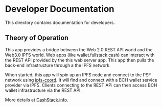 # Developer Documentation

This directory contains documentation for developers.

## Theory of Operation

This app provides a bridge between the Web 2.0 REST API world and the Web3.0 IPFS world. Web apps (like wallet.fullstack.cash) can interact with the REST API provided by the this web server app. This app then pulls the back-end infrastructure through a the IPFS network.

When started, this app will spin up an IPFS node and connect to the PSF network using [ipfs-coord](https://www.npmjs.com/package/ipfs-coord). It will find and connect with a BCH wallet service provider via IPFS. Clients connecting to the REST API can then access BCH wallet infrastructure via the REST API.

More details at [CashStack.info](https://cashstack.info).
